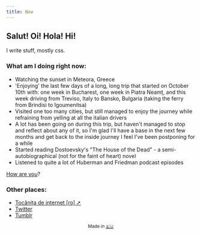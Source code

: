 ```yaml
---
title: Now
---
```


## Salut! Oi! Hola! Hi!

I write stuff, mostly css.

### What am I doing right **now**:

- Watching the sunset in Meteora, Greece
- 'Enjoying' the last few days of a long, long trip that started on October 10th with: one week in Bucharest, one week in Piatra Neamț, and this week driving from Treviso, Italy to Bansko, Bulgaria (taking the ferry from Brindisi to Igoumenitsa)
- Visited one too many cities, but still managed to enjoy the journey while refraining from yelling at all the italian drivers
- A lot has been going on during this trip, but haven't managed to stop and reflect about any of it, so I'm glad I'll have a base in the next few months and get back to the inside journey I feel I've been postponing for a while
- Started reading Dostoevsky's "The House of the Dead" - a semi-autobiographical (not for the faint of heart) novel
- Listened to quite a lot of Huberman and Friedman podcast episodes

[How are you](mailto:vlad@nsu.ro?subject=Hey%2C%20I%20am%20...)?

### Other places:
- [Tocănița de internet [ro] ➚](https://tocanita.substack.com/)
- [Twitter](https://twitter.com/owltakestime/)
- [Tumblr](https://owltakestime.tumblr.com/)

<sub style="text-align: center; display: block;">Made in [🇪🇺](/then/)</sub>
